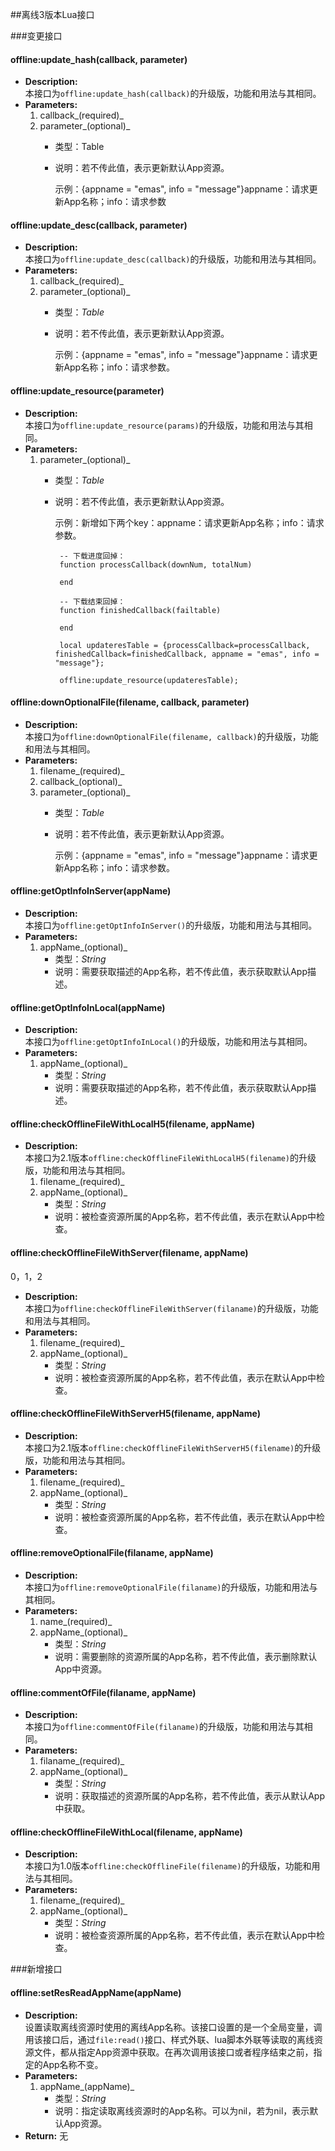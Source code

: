 ##离线3版本Lua接口

###变更接口
#### offline:update_hash(callback, parameter)

* **Description:**  
  本接口为`offline:update_hash(callback)`的升级版，功能和用法与其相同。
* **Parameters:**
  1. callback_(required)_
  2. parameter_(optional)_
     - 类型：Table
     - 说明：若不传此值，表示更新默认App资源。
     
	   示例：{appname = "emas", info = "message"}appname：请求更新App名称；info：请求参数

#### offline:update_desc(callback, parameter)

* **Description:**  
  本接口为`offline:update_desc(callback)`的升级版，功能和用法与其相同。
* **Parameters:**
  1. callback_(required)_
  2. parameter_(optional)_
     - 类型：_Table_
     - 说明：若不传此值，表示更新默认App资源。
     
	   示例：{appname = "emas", info = "message"}appname：请求更新App名称；info：请求参数。
	   
#### offline:update_resource(parameter)

* **Description:**  
  本接口为`offline:update_resource(params)`的升级版，功能和用法与其相同。
* **Parameters:**  
  1. parameter_(optional)_
     - 类型：_Table_
     - 说明：若不传此值，表示更新默认App资源。
     
	   示例：新增如下两个key：appname：请求更新App名称；info：请求参数。

            -- 下载进度回掉：
            function processCallback(downNum, totalNum)
               
            end
            
            -- 下载结束回掉：
            function finishedCallback(failtable)
             
            end
            
            local updateresTable = {processCallback=processCallback, finishedCallback=finishedCallback, appname = "emas", info = "message"};

			offline:update_resource(updateresTable);
			
			
#### offline:downOptionalFile(filename, callback, parameter)

* **Description:**  
  本接口为`offline:downOptionalFile(filename, callback)`的升级版，功能和用法与其相同。
* **Parameters:**  
  1. filename_(required)_
  2. callback_(optional)_
  3. parameter_(optional)_
     - 类型：_Table_
     - 说明：若不传此值，表示更新默认App资源。
     
	   示例：{appname = "emas", info = "message"}appname：请求更新App名称；info：请求参数。
	   
	   
#### offline:getOptInfoInServer(appName)

* **Description:**  
  本接口为`offline:getOptInfoInServer()`的升级版，功能和用法与其相同。
* **Parameters:**  
  1. appName_(optional)_
     - 类型：_String_
     - 说明：需要获取描述的App名称，若不传此值，表示获取默认App描述。


#### offline:getOptInfoInLocal(appName)

* **Description:**  
  本接口为`offline:getOptInfoInLocal()`的升级版，功能和用法与其相同。
* **Parameters:**  
  1. appName_(optional)_
     - 类型：_String_
     - 说明：需要获取描述的App名称，若不传此值，表示获取默认App描述。
     
#### offline:checkOfflineFileWithLocalH5(filename, appName)

* **Description:**  
  本接口为2.1版本`offline:checkOfflineFileWithLocalH5(filename)`的升级版，功能和用法与其相同。
  1. filename_(required)_ 
  2. appName_(optional)_
     - 类型：_String_
     - 说明：被检查资源所属的App名称，若不传此值，表示在默认App中检查。


#### offline:checkOfflineFileWithServer(filename, appName)
0，1，2
* **Description:**  
  本接口为`offline:checkOfflineFileWithServer(filaname)`的升级版，功能和用法与其相同。
* **Parameters:**
  1. filename_(required)_
  2. appName_(optional)_
     - 类型：_String_
     - 说明：被检查资源所属的App名称，若不传此值，表示在默认App中检查。
     
     
#### offline:checkOfflineFileWithServerH5(filename, appName)

* **Description:**  
 本接口为2.1版本`offline:checkOfflineFileWithServerH5(filename)`的升级版，功能和用法与其相同。
* **Parameters:**
  1. filename_(required)_  
  2. appName_(optional)_
     - 类型：_String_
     - 说明：被检查资源所属的App名称，若不传此值，表示在默认App中检查。


#### offline:removeOptionalFile(filaname, appName)

* **Description:**  
  本接口为`offline:removeOptionalFile(filaname)`的升级版，功能和用法与其相同。
* **Parameters:**
  1. name_(required)_
  2. appName_(optional)_
     - 类型：_String_
     - 说明：需要删除的资源所属的App名称，若不传此值，表示删除默认App中资源。
     
     
#### offline:commentOfFile(filaname, appName)

* **Description:**  
  本接口为`offline:commentOfFile(filaname)`的升级版，功能和用法与其相同。
* **Parameters:**
  1. filaname_(required)_
  2. appName_(optional)_
     - 类型：_String_
     - 说明：获取描述的资源所属的App名称，若不传此值，表示从默认App中获取。
#### offline:checkOfflineFileWithLocal(filename, appName)

* **Description:**  
  本接口为1.0版本`offline:checkOfflineFile(filename)`的升级版，功能和用法与其相同。
* **Parameters:**
  1. filename_(required)_
  2. appName_(optional)_
     - 类型：_String_
     - 说明：被检查资源所属的App名称，若不传此值，表示在默认App中检查。
     

###新增接口
      
#### offline:setResReadAppName(appName)

* **Description:**  
  设置读取离线资源时使用的离线App名称。该接口设置的是一个全局变量，调用该接口后，通过`file:read()`接口、样式外联、lua脚本外联等读取的离线资源文件，都从指定App资源中获取。在再次调用该接口或者程序结束之前，指定的App名称不变。
* **Parameters:**
  1. appName_(appName)_
     - 类型：_String_
     - 说明：指定读取离线资源时的App名称。可以为nil，若为nil，表示默认App资源。
* **Return:**
  无
  